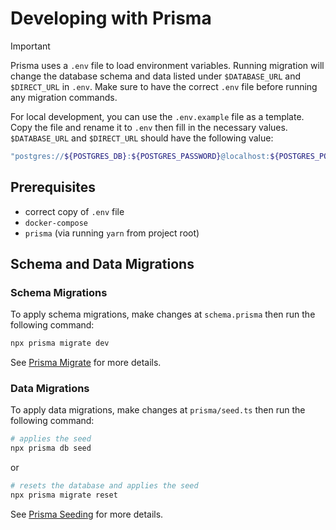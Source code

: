 # Developing with Prisma

> [!IMPORTANT]
> Prisma uses a `.env` file to load environment variables. Running migration
> will change the database schema and data listed under `$DATABASE_URL` and
> `$DIRECT_URL` in `.env`. Make sure to have the correct `.env` file before
> running any migration commands.
>
> For local development, you can use the `.env.example` file as a template. Copy
> the file and rename it to `.env` then fill in the necessary values.
> `$DATABASE_URL` and `$DIRECT_URL` should have the following value:
>
> ```sh
> "postgres://${POSTGRES_DB}:${POSTGRES_PASSWORD}@localhost:${POSTGRES_PORT}/postgres"
> ```

## Prerequisites

- correct copy of `.env` file
- `docker-compose`
- `prisma` (via running `yarn` from project root)

## Schema and Data Migrations

### Schema Migrations

To apply schema migrations, make changes at `schema.prisma` then run the
following command:

```sh
npx prisma migrate dev
```

See [Prisma Migrate](https://www.prisma.io/docs/orm/prisma-migrate) for more
details.

### Data Migrations

To apply data migrations, make changes at `prisma/seed.ts` then run the
following command:

```sh
# applies the seed
npx prisma db seed
```

or

```sh
# resets the database and applies the seed
npx prisma migrate reset
```

See [Prisma
Seeding](https://www.prisma.io/docs/orm/prisma-migrate/workflows/seeding) for
more details.
